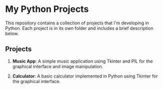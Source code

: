 # My Python Projects

This repository contains a collection of projects that I'm developing in Python. Each project is in its own folder and includes a brief description below.

## Projects

1. **Music App**: A simple music application using Tkinter and PIL for the graphical interface and image manipulation.

2. **Calculator**: A basic calculator implemented in Python using Tkinter for the graphical interface.

